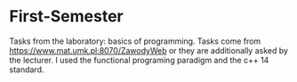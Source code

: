 # First-Semester

Tasks from the laboratory: basics of programming.
Tasks come from https://www.mat.umk.pl:8070/ZawodyWeb or they are additionally asked by the lecturer.
I used the functional programing paradigm and the c++ 14 standard.
